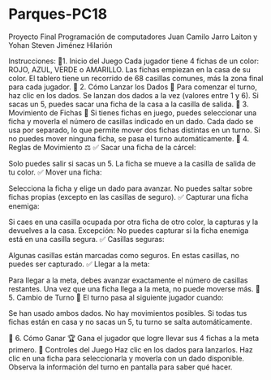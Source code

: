 # Parques-PC18
Proyecto Final Programación de computadores
Juan Camilo Jarro Laiton y
Yohan Steven Jiménez Hilarión

Instrucciones:
🔹1. Inicio del Juego
Cada jugador tiene 4 fichas de un color: ROJO, AZUL, VERDE o AMARILLO.
Las fichas empiezan en la casa de su color.
El tablero tiene un recorrido de 68 casillas comunes, más la zona final para cada jugador.
🔹 2. Cómo Lanzar los Dados 🎲
Para comenzar el turno, haz clic en los dados.
Se lanzan dos dados a la vez (valores entre 1 y 6).
Si sacas un 5, puedes sacar una ficha de la casa a la casilla de salida.
🔹 3. Movimiento de Fichas 🏃
Si tienes fichas en juego, puedes seleccionar una ficha y moverla el número de casillas indicado en un dado.
Cada dado se usa por separado, lo que permite mover dos fichas distintas en un turno.
Si no puedes mover ninguna ficha, se pasa el turno automáticamente.
🔹 4. Reglas de Movimiento ⚖️
✅ Sacar una ficha de la cárcel:

Solo puedes salir si sacas un 5.
La ficha se mueve a la casilla de salida de tu color.
✅ Mover una ficha:

Selecciona la ficha y elige un dado para avanzar.
No puedes saltar sobre fichas propias (excepto en las casillas de seguro).
✅ Capturar una ficha enemiga:

Si caes en una casilla ocupada por otra ficha de otro color, la capturas y la devuelves a la casa.
Excepción: No puedes capturar si la ficha enemiga está en una casilla segura.
✅ Casillas seguras:

Algunas casillas están marcadas como seguros.
En estas casillas, no puedes ser capturado.
✅ Llegar a la meta:

Para llegar a la meta, debes avanzar exactamente el número de casillas restantes.
Una vez que una ficha llega a la meta, no puede moverse más.
🔹 5. Cambio de Turno 🔄
El turno pasa al siguiente jugador cuando:

Se han usado ambos dados.
No hay movimientos posibles.
Si todas tus fichas están en casa y no sacas un 5, tu turno se salta automáticamente.

🔹 6. Cómo Ganar 🏆
Gana el jugador que logre llevar sus 4 fichas a la meta primero.
🎲 Controles del Juego
Haz clic en los dados para lanzarlos.
Haz clic en una ficha para seleccionarla y moverla con un dado disponible.
Observa la información del turno en pantalla para saber qué hacer.
